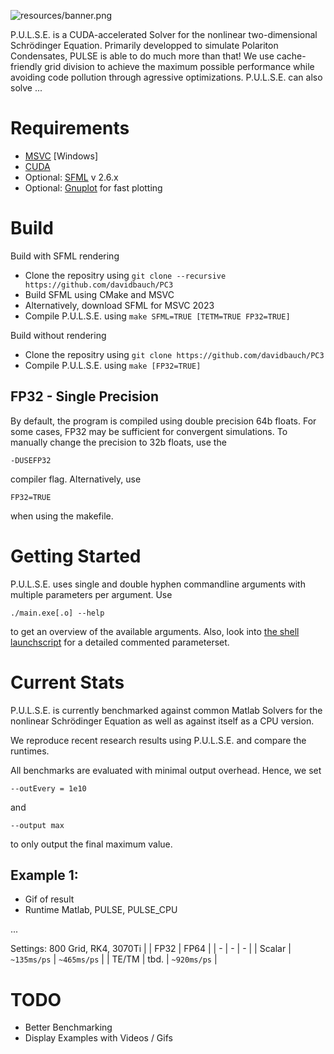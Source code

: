 ![resources/banner.png](resources/banner.png)

P.U.L.S.E. is a CUDA-accelerated Solver for the nonlinear two-dimensional Schrödinger Equation. Primarily developped to simulate Polariton Condensates, PULSE is able to do much more than that!
We use cache-friendly grid division to achieve the maximum possible performance while avoiding code pollution through agressive optimizations.
P.U.L.S.E. can also solve ...

# Requirements
- [MSVC](https://visualstudio.microsoft.com/de/downloads/) [Windows]
- [CUDA](https://developer.nvidia.com/cuda-downloads)
- Optional: [SFML](https://www.sfml-dev.org/download.php) v 2.6.x
- Optional: [Gnuplot](http://www.gnuplot.info/) for fast plotting

# Build
Build with SFML rendering
- Clone the repositry using `git clone --recursive https://github.com/davidbauch/PC3`
- Build SFML using CMake and MSVC
- Alternatively, download SFML for MSVC 2023
- Compile P.U.L.S.E. using `make SFML=TRUE [TETM=TRUE FP32=TRUE]`

Build without rendering
- Clone the repositry using `git clone https://github.com/davidbauch/PC3`
- Compile P.U.L.S.E. using `make [FP32=TRUE]`

## FP32 - Single Precision
By default, the program is compiled using double precision 64b floats.
For some cases, FP32 may be sufficient for convergent simulations.
To manually change the precision to 32b floats, use the 

`-DUSEFP32`

compiler flag. Alternatively, use

`FP32=TRUE`

when using the makefile.

# Getting Started
P.U.L.S.E. uses single and double hyphen commandline arguments with multiple parameters per argument. Use

`./main.exe[.o] --help` 

to get an overview of the available arguments. Also, look into [the shell launchscript](/launch.sh) for a detailed commented parameterset.

# Current Stats
P.U.L.S.E. is currently benchmarked against common Matlab Solvers for the nonlinear Schrödinger Equation as well as against itself as a CPU version.

We reproduce recent research results using P.U.L.S.E. and compare the runtimes. 

All benchmarks are evaluated with minimal output overhead. Hence, we set 

`--outEvery = 1e10` 

and

 `--output max`
 
  to only output the final maximum value.

## Example 1: 
- Gif of result
- Runtime Matlab, PULSE, PULSE_CPU

...

Settings: 800 Grid, RK4, 3070Ti
|  | FP32  | FP64 |
| - | - | - |
| Scalar | `~135ms/ps`  | `~465ms/ps`  |
| TE/TM | tbd.  | `~920ms/ps`  |

# TODO
- Better Benchmarking
- Display Examples with Videos / Gifs

